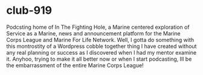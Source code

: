 # club-919
Podcsting home of In The Fighting Hole, a Marine centered exploration of Service as a Marine, news and announcement platform for the Marine Corps League and Marine For Life Network.
Well, I gotta do something with this montrostity of a Wordpress cobble together thing I have created without any real planning or success as I discovered when I had my mentor examine it. Anyhoo, trying to make it all better now or when I start podcasting, Ill be the embarrassment of the entire Marine Corps League!
